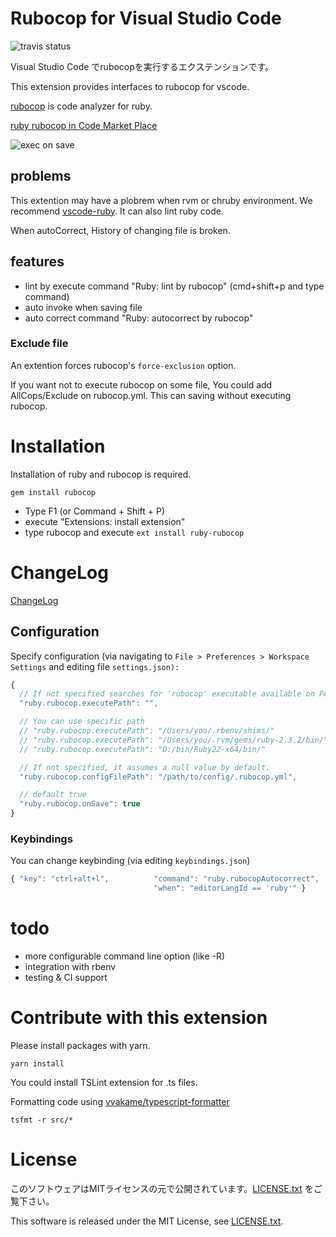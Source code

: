 # Rubocop for Visual Studio Code

![travis status](https://travis-ci.org/misogi/vscode-ruby-rubocop.svg?branch=master)

Visual Studio Code でrubocopを実行するエクステンションです。

This extension provides interfaces to rubocop for vscode.

[rubocop](https://github.com/bbatsov/rubocop) is code analyzer for ruby.

[ruby rubocop in Code Market Place](https://marketplace.visualstudio.com/items/misogi.ruby-rubocop)

![exec on save](https://github.com/misogi/vscode-ruby-rubocop/raw/master/./images/onsave.gif)

## problems

This extention may have a plobrem when rvm or chruby environment.
We recommend [vscode-ruby](https://marketplace.visualstudio.com/items?itemName=rebornix.Ruby). It can also lint ruby code.

When autoCorrect, History of changing file is broken.

## features

- lint by execute command "Ruby: lint by rubocop" (cmd+shift+p and type command)
- auto invoke when saving file
- auto correct command "Ruby: autocorrect by rubocop"

### Exclude file

An extention forces rubocop's `force-exclusion` option.

If you want not to execute rubocop on some file, You could add AllCops/Exclude on rubocop.yml. This can saving without executing rubocop.

# Installation

Installation of ruby and rubocop is required.

```
gem install rubocop
```

- Type F1 (or Command + Shift + P)
- execute "Extensions: install extension"
- type rubocop and execute `ext install ruby-rubocop`

# ChangeLog

[ChangeLog](https://github.com/misogi/vscode-ruby-rubocop/blob/master/CHANGELOG.md)

## Configuration

Specify configuration (via navigating to `File > Preferences > Workspace Settings` and editing file `settings.json):`

```javascript
{
  // If not specified searches for 'rubocop' executable available on PATH (default and recommended)
  "ruby.rubocop.executePath": "",

  // You can use specific path
  // "ruby.rubocop.executePath": "/Users/you/.rbenv/shims/"
  // "ruby.rubocop.executePath": "/Users/you/.rvm/gems/ruby-2.3.2/bin/"
  // "ruby.rubocop.executePath": "D:/bin/Ruby22-x64/bin/"

  // If not specified, it assumes a null value by default.
  "ruby.rubocop.configFilePath": "/path/to/config/.rubocop.yml",

  // default true
  "ruby.rubocop.onSave": true
}
```

### Keybindings

You can change keybinding (via editing `keybindings.json`)

```javascript
{ "key": "ctrl+alt+l",          "command": "ruby.rubocopAutocorrect",
                                "when": "editorLangId == 'ruby'" }
```

# todo

- more configurable command line option (like -R)
- integration with rbenv
- testing & CI support

# Contribute with this extension

Please install packages with yarn.

    yarn install

You could install TSLint extension for .ts files.

Formatting code using [vvakame/typescript-formatter](https://github.com/vvakame/typescript-formatter)

    tsfmt -r src/*

# License

このソフトウェアはMITライセンスの元で公開されています。[LICENSE.txt](https://github.com/misogi/vscode-ruby-rubocop/blob/master/LICENSE.txt) をご覧下さい。

This software is released under the MIT License, see [LICENSE.txt](https://github.com/misogi/vscode-ruby-rubocop/blob/master/LICENSE.txt).
